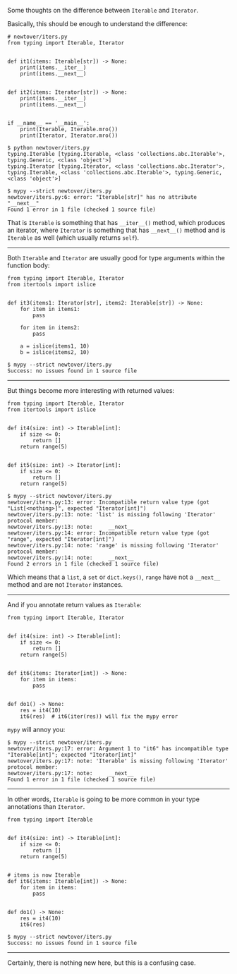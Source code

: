 Some thoughts on the difference between `Iterable` and `Iterator`.

Basically, this should be enough to understand the difference:

```
# newtover/iters.py
from typing import Iterable, Iterator


def it1(items: Iterable[str]) -> None:
    print(items.__iter__)
    print(items.__next__)


def it2(items: Iterator[str]) -> None:
    print(items.__iter__)
    print(items.__next__)


if __name__ == '__main__':
    print(Iterable, Iterable.mro())
    print(Iterator, Iterator.mro())

```

```
$ python newtover/iters.py
typing.Iterable [typing.Iterable, <class 'collections.abc.Iterable'>, typing.Generic, <class 'object'>]
typing.Iterator [typing.Iterator, <class 'collections.abc.Iterator'>, typing.Iterable, <class 'collections.abc.Iterable'>, typing.Generic, <class 'object'>]
```

```
$ mypy --strict newtover/iters.py
newtover/iters.py:6: error: "Iterable[str]" has no attribute "__next__"
Found 1 error in 1 file (checked 1 source file)
```

That is `Iterable` is something that has `__iter__()` method, which produces an iterator, where `Iterator` is something that has `__next__()` method and is `Iterable` as well (which usually returns `self`).

---
Both `Iterable` and `Iterator` are usually good for type arguments within the function body:

```
from typing import Iterable, Iterator
from itertools import islice


def it3(items1: Iterator[str], items2: Iterable[str]) -> None:
    for item in items1:
        pass

    for item in items2:
        pass

    a = islice(items1, 10)
    b = islice(items2, 10)

```

```
$ mypy --strict newtover/iters.py
Success: no issues found in 1 source file
```
---
But things become more interesting with returned values:

```
from typing import Iterable, Iterator
from itertools import islice


def it4(size: int) -> Iterable[int]:
    if size <= 0:
        return []
    return range(5)


def it5(size: int) -> Iterator[int]:
    if size <= 0:
        return []
    return range(5)

```

```
$ mypy --strict newtover/iters.py
newtover/iters.py:13: error: Incompatible return value type (got "List[<nothing>]", expected "Iterator[int]")
newtover/iters.py:13: note: 'list' is missing following 'Iterator' protocol member:
newtover/iters.py:13: note:     __next__
newtover/iters.py:14: error: Incompatible return value type (got "range", expected "Iterator[int]")
newtover/iters.py:14: note: 'range' is missing following 'Iterator' protocol member:
newtover/iters.py:14: note:     __next__
Found 2 errors in 1 file (checked 1 source file)
```

Which means that a `list`, a `set` or `dict.keys()`, `range` have not a `__next__` method and are not `Iterator` instances.

---

And if you annotate return values as `Iterable`:

```
from typing import Iterable, Iterator


def it4(size: int) -> Iterable[int]:
    if size <= 0:
        return []
    return range(5)


def it6(items: Iterator[int]) -> None:
    for item in items:
        pass


def do1() -> None:
    res = it4(10)
    it6(res)  # it6(iter(res)) will fix the mypy error

```
`mypy` will annoy you:

```
$ mypy --strict newtover/iters.py
newtover/iters.py:17: error: Argument 1 to "it6" has incompatible type "Iterable[int]"; expected "Iterator[int]"
newtover/iters.py:17: note: 'Iterable' is missing following 'Iterator' protocol member:
newtover/iters.py:17: note:     __next__
Found 1 error in 1 file (checked 1 source file)
```
---
In other words, `Iterable` is going to be more common in your type annotations than `Iterator`.

```
from typing import Iterable


def it4(size: int) -> Iterable[int]:
    if size <= 0:
        return []
    return range(5)


# items is now Iterable
def it6(items: Iterable[int]) -> None:
    for item in items:
        pass


def do1() -> None:
    res = it4(10)
    it6(res)
```

```
$ mypy --strict newtover/iters.py
Success: no issues found in 1 source file
```

---
Certainly, there is nothing new here, but this is a confusing case.